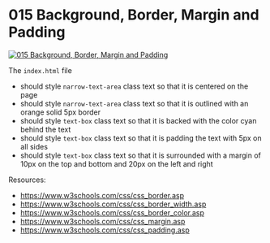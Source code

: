 # 015 Background, Border, Margin and Padding

[![015 Background, Border, Margin and Padding](https://img.youtube.com/vi/tgUwq9ImvyY/0.jpg)](https://www.youtube.com/watch?v=tgUwq9ImvyY)

The `index.html` file
- should style `narrow-text-area` class text so that it is centered on the page
- should style `narrow-text-area` class text so that it is outlined with an orange solid 5px border
- should style `text-box` class text so that it is backed with the color cyan behind the text
- should style `text-box` class text so that it is padding the text with 5px on all sides
- should style `text-box` class text so that it is surrounded with a margin of 10px on the top and bottom and 20px on the left and right

Resources:
- https://www.w3schools.com/css/css_border.asp
- https://www.w3schools.com/css/css_border_width.asp
- https://www.w3schools.com/css/css_border_color.asp
- https://www.w3schools.com/css/css_margin.asp
- https://www.w3schools.com/css/css_padding.asp
